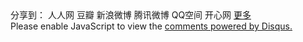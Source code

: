<!-- JiaThis Button BEGIN -->
<div class="jiathis_style">
  <span class="jiathis_txt">分享到：</span>
	<a class="jiathis_button_renren">人人网</a>
	<a class="jiathis_button_douban">豆瓣</a>
	<a class="jiathis_button_tsina">新浪微博</a>
	<a class="jiathis_button_tqq">腾讯微博</a>
	<a class="jiathis_button_qzone">QQ空间</a>
	<a class="jiathis_button_kaixin001">开心网</a>
	<a href="http://www.jiathis.com/share?uid=1770934" class="jiathis jiathis_txt jiathis_separator jtico jtico_jiathis" target="_blank">更多</a>
	<a class="jiathis_counter_style"></a>
</div>
<script type="text/javascript">
var jiathis_config = {data_track_clickback:'true'};
</script>
<script type="text/javascript" src="http://v3.jiathis.com/code_mini/jia.js?uid=1364606006314128" charset="utf-8"></script>

<section class="comment">
<div id="disqus_thread"></div>
<script type="text/javascript">
    /* * * CONFIGURATION VARIABLES: EDIT BEFORE PASTING INTO YOUR WEBPAGE * * */
    var disqus_shortname = 'zhouhao'; // required: replace example with your forum shortname
    var disqus_url = '{{ site.url }}{{ page.url | remove:'index.html' }}';
    /* * * DON'T EDIT BELOW THIS LINE * * */
    (function() {
        var dsq = document.createElement('script'); dsq.type = 'text/javascript'; dsq.async = true;
        dsq.src = 'http://' + disqus_shortname + '.disqus.com/embed.js';
        (document.getElementsByTagName('head')[0] || document.getElementsByTagName('body')[0]).appendChild(dsq);
    })();
</script>
<noscript>Please enable JavaScript to view the <a href="http://disqus.com/?ref_noscript">comments powered by Disqus.</a></noscript>
</section>

<!-- JiaThis Button END -->
<!-- UY BEGIN -->
<!-- 
<div id="uyan_frame"></div>
<script type="text/javascript" id="UYScript" src="http://v1.uyan.cc/js/iframe.js?UYUserId=1770934" async=""></script>
-->
<!-- UY END -->
